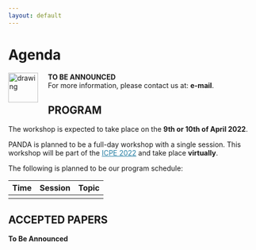 ```yaml
---
layout: default
---
```

<h1><b>Agenda</b></h1>

<img src="https://cdn.pixabay.com/photo/2017/03/08/14/20/flat-2126885_1280.png" alt="drawing" width="60" ALIGN="left" style="margin-right: 20px; margin-bottom: 20px"/> 

<b>TO BE ANNOUNCED</b><br>For more information, please contact us at: <b>e-mail</b>.



<h2><b>PROGRAM</b></h2>

The workshop is expected to take place on the **9th or 10th of April 2022**. 
<p>PANDA is planned to be a full-day workshop with a single session. This workshop will be part of the <a href="https://icpe2022.spec.org/" style="color:#227da3">ICPE 2022</a> and take place <b>virtually</b>. </p>
<p>The following is planned to be our program schedule:</p>

| Time | Session | Topic |
|------|---------|-------|
|      |         |       |

<h2><b>ACCEPTED PAPERS</b></h2>

<b>To Be Announced</b>


